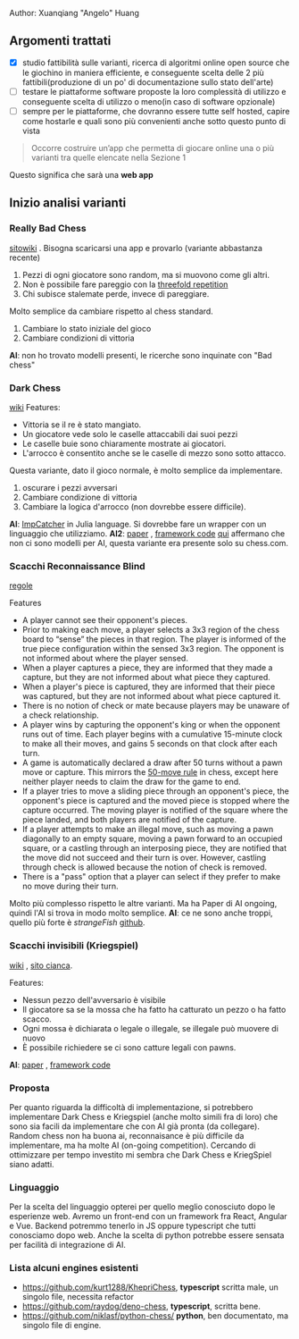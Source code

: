 Author: Xuanqiang "Angelo" Huang

## Argomenti trattati

- [x] studio fattibilità sulle varianti, ricerca di algoritmi online open source che le giochino in maniera efficiente, e conseguente scelta delle 2 più fattibili(produzione di un po' di documentazione sullo stato dell'arte)
- [ ] testare le piattaforme software proposte la loro complessità di utilizzo e conseguente scelta di utilizzo o meno(in caso di software opzionale)
- [ ] sempre per le piattaforme, che dovranno essere tutte self hosted, capire come hostarle e quali sono più convenienti anche sotto questo punto di vista

> Occorre costruire un’app che permetta di giocare online una o più varianti tra quelle elencate nella Sezione 1

Questo significa che sarà una **web app**

## Inizio analisi varianti

### Really Bad Chess
[sito](http://www.reallybadchess.com/)[wiki](https://en.wikipedia.org/wiki/Really_Bad_Chess) . Bisogna scaricarsi una app e provarlo (variante abbastanza recente)

1. Pezzi di ogni giocatore sono random, ma si muovono come gli altri.
2. Non è possibile fare pareggio con la [threefold repetition](https://en.wikipedia.org/wiki/Threefold_repetition)
3. Chi subisce stalemate perde, invece di pareggiare.

Molto semplice da cambiare rispetto al chess standard.
1. Cambiare lo stato iniziale del gioco
2. Cambiare condizioni di vittoria

**AI**: non ho trovato modelli presenti, le ricerche sono inquinate con "Bad chess"

### Dark Chess
[wiki](https://en.wikipedia.org/wiki/Dark_chess) 
Features:
- Vittoria se il re è stato mangiato.
- Un giocatore vede solo le caselle attaccabili dai suoi pezzi
- Le caselle buie sono chiaramente mostrate ai giocatori.
- L'arrocco è consentito anche se le caselle di mezzo sono sotto attacco.

Questa variante, dato il gioco normale, è molto semplice da implementare.
1. oscurare i pezzi avversari
2. Cambiare condizione di vittoria
3. Cambiare la logica d'arrocco (non dovrebbe essere difficile).

**AI**: [ImpCatcher](https://github.com/anoojpatel/ImpCatcher) in Julia language. Si dovrebbe fare un wrapper con un linguaggio che utilizziamo.
**AI2**: [paper](https://dspace.cvut.cz/bitstream/handle/10467/95455/F3-DP-2021-Foret-Vojtech-zaverecna_prace.pdf?isAllowed=y&sequence=-1) , [framework code](https://github.com/google-deepmind/open_spiel)
[qui](https://www.chess.com/forum/view/chess-variants/fog-of-war-chess-engine) affermano che non ci sono modelli per AI, questa variante era presente solo su chess.com.
### Scacchi Reconnaissance Blind
[regole](https://rbc.jhuapl.edu/gameRules)

Features 
- A player cannot see their opponent's pieces.
- Prior to making each move, a player selects a 3x3 region of the chess board to “sense” the pieces in that region. The player is informed of the true piece configuration within the sensed 3x3 region. The opponent is not informed about where the player sensed.
- When a player captures a piece, they are informed that they made a capture, but they are not informed about what piece they captured.
- When a player's piece is captured, they are informed that their piece was captured, but they are not informed about what piece captured it.
- There is no notion of check or mate because players may be unaware of a check relationship.
- A player wins by capturing the opponent's king or when the opponent runs out of time. Each player begins with a cumulative 15-minute clock to make all their moves, and gains 5 seconds on that clock after each turn.
- A game is automatically declared a draw after 50 turns without a pawn move or capture. This mirrors the [50-move rule](https://en.wikipedia.org/wiki/Fifty-move_rule) in chess, except here neither player needs to claim the draw for the game to end.
- If a player tries to move a sliding piece through an opponent's piece, the opponent's piece is captured and the moved piece is stopped where the capture occurred. The moving player is notified of the square where the piece landed, and both players are notified of the capture.
- If a player attempts to make an illegal move, such as moving a pawn diagonally to an empty square, moving a pawn forward to an occupied square, or a castling through an interposing piece, they are notified that the move did not succeed and their turn is over. However, castling through check is allowed because the notion of check is removed.
- There is a "pass" option that a player can select if they prefer to make no move during their turn.

Molto più complesso rispetto le altre varianti.
Ma ha Paper di AI ongoing, quindi l'AI si trova in modo molto semplice.
**AI**: ce ne sono anche troppi, quello più forte è  *strangeFish* [github](https://github.com/ginop/reconchess-strangefish).

### Scacchi invisibili (Kriegspiel)
[wiki](https://en.wikipedia.org/wiki/Kriegspiel_(chess)) , [sito cianca](https://www.cs.unibo.it/~cianca/wwwpages/chesssite/kriegspiel/kriegspiel.html).

Features:
- Nessun pezzo dell'avversario è visibile
- Il giocatore sa se la mossa che ha fatto ha catturato un pezzo o ha fatto scacco.
- Ogni mossa è dichiarata o legale o illegale, se illegale può muovere di nuovo
- È possibile richiedere se ci sono catture legali con pawns.

**AI**: [paper](https://dspace.cvut.cz/bitstream/handle/10467/95455/F3-DP-2021-Foret-Vojtech-zaverecna_prace.pdf?isAllowed=y&sequence=-1) , [framework code](https://github.com/google-deepmind/open_spiel)

### Proposta
Per quanto riguarda la difficoltà di implementazione, si potrebbero implementare Dark Chess e Kriegspiel (anche molto simili fra di loro) che sono sia facili da implementare che con AI già pronta (da collegare).
Random chess non ha buona ai, reconnaisance è più difficile da implementare, ma ha molte AI (on-going competition). Cercando di ottimizzare per tempo investito mi sembra che Dark Chess e KriegSpiel siano adatti.

### Linguaggio
Per la scelta del linguaggio opterei per quello meglio conosciuto dopo le esperienze web.
Avremo un front-end con un framework fra React, Angular e Vue.
Backend potremmo tenerlo in JS oppure typescript che tutti conosciamo dopo web.
Anche la scelta di python potrebbe essere sensata per facilità di integrazione di AI.

### Lista alcuni engines esistenti
- https://github.com/kurt1288/KhepriChess, **typescript** scritta male, un singolo file, necessita refactor
- https://github.com/raydog/deno-chess, **typescript**, scritta bene.
- https://github.com/niklasf/python-chess/ **python**, ben documentato, ma singolo file di engine.